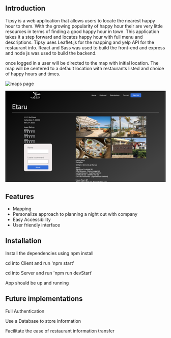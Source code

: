 ## Introduction

Tipsy is a web application that allows users to locate the nearest happy hour to them. With the growing popularity of happy hour their are very little resources in terms of finding a good happy hour in town. This application takes it a step forward and locates happy hour with full menu and descriptions. Tipsy uses Leaflet.js for the mapping and yelp API for the restaurant info. React and Sass was used to build the front-end and express and node js was used to build the backend.

once logged in a user will be directed to the map with initial location. The map will be centered to a default location with restaurants listed and choice of happy hours and times.


![maps page](/src/assets/images/screenshot.png)


![featured page](/src/assets/images/screenshot2.png)

## Features

- Mapping
- Personalize approach to planning a night out with company
- Easy Accessibility
- User friendly interface

## Installation

Install the dependencies using npm install

cd into Client and run 'npm start'

cd into Server and run 'npm run devStart'

App should be up and running

## Future implementations
 
Full Authentication

Use a Database to store information

Facilitate the ease of restaurant information transfer
